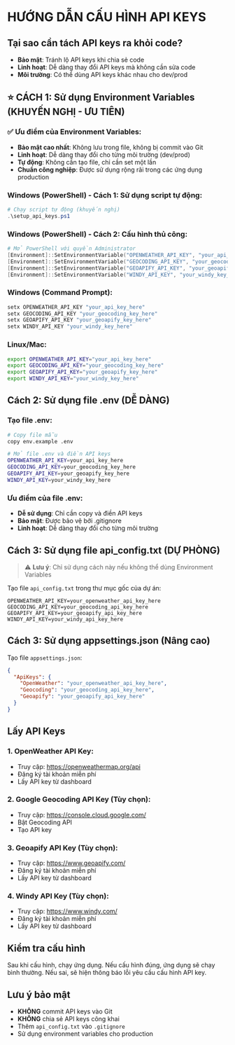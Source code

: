 # HƯỚNG DẪN CẤU HÌNH API KEYS

## Tại sao cần tách API keys ra khỏi code?
- **Bảo mật**: Tránh lộ API keys khi chia sẻ code
- **Linh hoạt**: Dễ dàng thay đổi API keys mà không cần sửa code
- **Môi trường**: Có thể dùng API keys khác nhau cho dev/prod

## ⭐ CÁCH 1: Sử dụng Environment Variables (KHUYẾN NGHỊ - ƯU TIÊN)

### ✅ Ưu điểm của Environment Variables:
- **Bảo mật cao nhất**: Không lưu trong file, không bị commit vào Git
- **Linh hoạt**: Dễ dàng thay đổi cho từng môi trường (dev/prod)
- **Tự động**: Không cần tạo file, chỉ cần set một lần
- **Chuẩn công nghiệp**: Được sử dụng rộng rãi trong các ứng dụng production

### Windows (PowerShell) - Cách 1: Sử dụng script tự động:
```powershell
# Chạy script tự động (khuyến nghị)
.\setup_api_keys.ps1
```

### Windows (PowerShell) - Cách 2: Cấu hình thủ công:
```powershell
# Mở PowerShell với quyền Administrator
[Environment]::SetEnvironmentVariable("OPENWEATHER_API_KEY", "your_api_key_here", "User")
[Environment]::SetEnvironmentVariable("GEOCODING_API_KEY", "your_geocoding_key_here", "User")
[Environment]::SetEnvironmentVariable("GEOAPIFY_API_KEY", "your_geoapify_key_here", "User")
[Environment]::SetEnvironmentVariable("WINDY_API_KEY", "your_windy_key_here", "User")
```

### Windows (Command Prompt):
```cmd
setx OPENWEATHER_API_KEY "your_api_key_here"
setx GEOCODING_API_KEY "your_geocoding_key_here"
setx GEOAPIFY_API_KEY "your_geoapify_key_here"
setx WINDY_API_KEY "your_windy_key_here"
```

### Linux/Mac:
```bash
export OPENWEATHER_API_KEY="your_api_key_here"
export GEOCODING_API_KEY="your_geocoding_key_here"
export GEOAPIFY_API_KEY="your_geoapify_key_here"
export WINDY_API_KEY="your_windy_key_here"
```

## Cách 2: Sử dụng file .env (DỄ DÀNG)

### Tạo file .env:
```bash
# Copy file mẫu
copy env.example .env

# Mở file .env và điền API keys
OPENWEATHER_API_KEY=your_api_key_here
GEOCODING_API_KEY=your_geocoding_key_here
GEOAPIFY_API_KEY=your_geoapify_key_here
WINDY_API_KEY=your_windy_key_here
```

### Ưu điểm của file .env:
- **Dễ sử dụng**: Chỉ cần copy và điền API keys
- **Bảo mật**: Được bảo vệ bởi .gitignore
- **Linh hoạt**: Dễ dàng thay đổi cho từng môi trường

## Cách 3: Sử dụng file api_config.txt (DỰ PHÒNG)

> ⚠️ **Lưu ý**: Chỉ sử dụng cách này nếu không thể dùng Environment Variables

Tạo file `api_config.txt` trong thư mục gốc của dự án:

```
OPENWEATHER_API_KEY=your_openweather_api_key_here
GEOCODING_API_KEY=your_geocoding_api_key_here
GEOAPIFY_API_KEY=your_geoapify_api_key_here
WINDY_API_KEY=your_windy_api_key_here
```

## Cách 3: Sử dụng appsettings.json (Nâng cao)

Tạo file `appsettings.json`:
```json
{
  "ApiKeys": {
    "OpenWeather": "your_openweather_api_key_here",
    "Geocoding": "your_geocoding_api_key_here",
    "Geoapify": "your_geoapify_api_key_here"
  }
}
```

## Lấy API Keys

### 1. OpenWeather API Key:
- Truy cập: https://openweathermap.org/api
- Đăng ký tài khoản miễn phí
- Lấy API key từ dashboard

### 2. Google Geocoding API Key (Tùy chọn):
- Truy cập: https://console.cloud.google.com/
- Bật Geocoding API
- Tạo API key

### 3. Geoapify API Key (Tùy chọn):
- Truy cập: https://www.geoapify.com/
- Đăng ký tài khoản miễn phí
- Lấy API key từ dashboard

### 4. Windy API Key (Tùy chọn):
- Truy cập: https://www.windy.com/
- Đăng ký tài khoản miễn phí
- Lấy API key từ dashboard

## Kiểm tra cấu hình

Sau khi cấu hình, chạy ứng dụng. Nếu cấu hình đúng, ứng dụng sẽ chạy bình thường. Nếu sai, sẽ hiện thông báo lỗi yêu cầu cấu hình API key.

## Lưu ý bảo mật

- **KHÔNG** commit API keys vào Git
- **KHÔNG** chia sẻ API keys công khai
- Thêm `api_config.txt` vào `.gitignore`
- Sử dụng environment variables cho production
